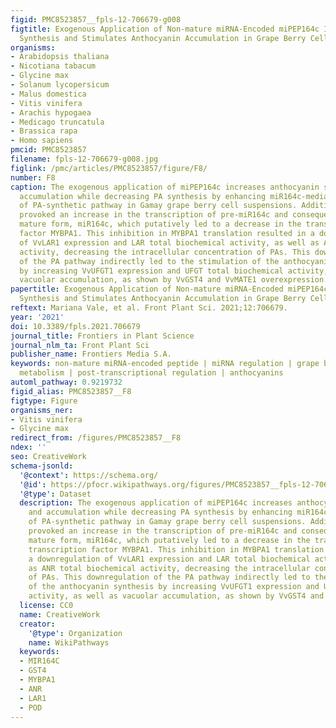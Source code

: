 ```yaml
---
figid: PMC8523857__fpls-12-706679-g008
figtitle: Exogenous Application of Non-mature miRNA-Encoded miPEP164c Inhibits Proanthocyanidin
  Synthesis and Stimulates Anthocyanin Accumulation in Grape Berry Cells
organisms:
- Arabidopsis thaliana
- Nicotiana tabacum
- Glycine max
- Solanum lycopersicum
- Malus domestica
- Vitis vinifera
- Arachis hypogaea
- Medicago truncatula
- Brassica rapa
- Homo sapiens
pmcid: PMC8523857
filename: fpls-12-706679-g008.jpg
figlink: /pmc/articles/PMC8523857/figure/F8/
number: F8
caption: The exogenous application of miPEP164c increases anthocyanin synthesis and
  accumulation while decreasing PA synthesis by enhancing miR164c-mediated downregulation
  of PA-synthetic pathway in Gamay grape berry cell suspensions. Addition of miPEP164c
  provoked an increase in the transcription of pre-miR164c and consequently of its
  mature form, miR164c, which putatively led to a decrease in the translation of transcription
  factor MYBPA1. This inhibition in MYBPA1 translation resulted in a downregulation
  of VvLAR1 expression and LAR total biochemical activity, as well as ANR total biochemical
  activity, decreasing the intracellular concentration of PAs. This downregulation
  of the PA pathway indirectly led to the stimulation of the anthocyanin synthesis
  by increasing VvUFGT1 expression and UFGT total biochemical activity, as well as
  vacuolar accumulation, as shown by VvGST4 and VvMATE1 overexpression.
papertitle: Exogenous Application of Non-mature miRNA-Encoded miPEP164c Inhibits Proanthocyanidin
  Synthesis and Stimulates Anthocyanin Accumulation in Grape Berry Cells.
reftext: Mariana Vale, et al. Front Plant Sci. 2021;12:706679.
year: '2021'
doi: 10.3389/fpls.2021.706679
journal_title: Frontiers in Plant Science
journal_nlm_ta: Front Plant Sci
publisher_name: Frontiers Media S.A.
keywords: non-mature miRNA-encoded peptide | miRNA regulation | grape berry secondary
  metabolism | post-transcriptional regulation | anthocyanins
automl_pathway: 0.9219732
figid_alias: PMC8523857__F8
figtype: Figure
organisms_ner:
- Vitis vinifera
- Glycine max
redirect_from: /figures/PMC8523857__F8
ndex: ''
seo: CreativeWork
schema-jsonld:
  '@context': https://schema.org/
  '@id': https://pfocr.wikipathways.org/figures/PMC8523857__fpls-12-706679-g008.html
  '@type': Dataset
  description: The exogenous application of miPEP164c increases anthocyanin synthesis
    and accumulation while decreasing PA synthesis by enhancing miR164c-mediated downregulation
    of PA-synthetic pathway in Gamay grape berry cell suspensions. Addition of miPEP164c
    provoked an increase in the transcription of pre-miR164c and consequently of its
    mature form, miR164c, which putatively led to a decrease in the translation of
    transcription factor MYBPA1. This inhibition in MYBPA1 translation resulted in
    a downregulation of VvLAR1 expression and LAR total biochemical activity, as well
    as ANR total biochemical activity, decreasing the intracellular concentration
    of PAs. This downregulation of the PA pathway indirectly led to the stimulation
    of the anthocyanin synthesis by increasing VvUFGT1 expression and UFGT total biochemical
    activity, as well as vacuolar accumulation, as shown by VvGST4 and VvMATE1 overexpression.
  license: CC0
  name: CreativeWork
  creator:
    '@type': Organization
    name: WikiPathways
  keywords:
  - MIR164C
  - GST4
  - MYBPA1
  - ANR
  - LAR1
  - POD
---
```

